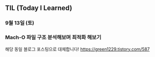 ## TIL (Today I Learned)

### 9월 13일 (토)    
### Mach-O 파일 구조 분석해보며 최적화 해보기
해당 동일 블로그 포스팅으로 대체합니다!
https://green1229.tistory.com/587       
